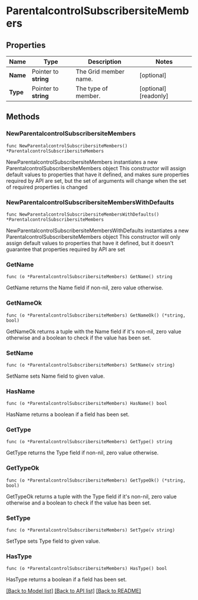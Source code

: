 # ParentalcontrolSubscribersiteMembers

## Properties

Name | Type | Description | Notes
------------ | ------------- | ------------- | -------------
**Name** | Pointer to **string** | The Grid member name. | [optional] 
**Type** | Pointer to **string** | The type of member. | [optional] [readonly] 

## Methods

### NewParentalcontrolSubscribersiteMembers

`func NewParentalcontrolSubscribersiteMembers() *ParentalcontrolSubscribersiteMembers`

NewParentalcontrolSubscribersiteMembers instantiates a new ParentalcontrolSubscribersiteMembers object
This constructor will assign default values to properties that have it defined,
and makes sure properties required by API are set, but the set of arguments
will change when the set of required properties is changed

### NewParentalcontrolSubscribersiteMembersWithDefaults

`func NewParentalcontrolSubscribersiteMembersWithDefaults() *ParentalcontrolSubscribersiteMembers`

NewParentalcontrolSubscribersiteMembersWithDefaults instantiates a new ParentalcontrolSubscribersiteMembers object
This constructor will only assign default values to properties that have it defined,
but it doesn't guarantee that properties required by API are set

### GetName

`func (o *ParentalcontrolSubscribersiteMembers) GetName() string`

GetName returns the Name field if non-nil, zero value otherwise.

### GetNameOk

`func (o *ParentalcontrolSubscribersiteMembers) GetNameOk() (*string, bool)`

GetNameOk returns a tuple with the Name field if it's non-nil, zero value otherwise
and a boolean to check if the value has been set.

### SetName

`func (o *ParentalcontrolSubscribersiteMembers) SetName(v string)`

SetName sets Name field to given value.

### HasName

`func (o *ParentalcontrolSubscribersiteMembers) HasName() bool`

HasName returns a boolean if a field has been set.

### GetType

`func (o *ParentalcontrolSubscribersiteMembers) GetType() string`

GetType returns the Type field if non-nil, zero value otherwise.

### GetTypeOk

`func (o *ParentalcontrolSubscribersiteMembers) GetTypeOk() (*string, bool)`

GetTypeOk returns a tuple with the Type field if it's non-nil, zero value otherwise
and a boolean to check if the value has been set.

### SetType

`func (o *ParentalcontrolSubscribersiteMembers) SetType(v string)`

SetType sets Type field to given value.

### HasType

`func (o *ParentalcontrolSubscribersiteMembers) HasType() bool`

HasType returns a boolean if a field has been set.


[[Back to Model list]](../README.md#documentation-for-models) [[Back to API list]](../README.md#documentation-for-api-endpoints) [[Back to README]](../README.md)


